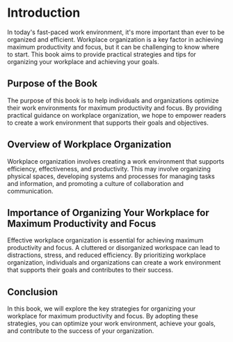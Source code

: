 Introduction
============

In today's fast-paced work environment, it's more important than ever to be organized and efficient. Workplace organization is a key factor in achieving maximum productivity and focus, but it can be challenging to know where to start. This book aims to provide practical strategies and tips for organizing your workplace and achieving your goals.

Purpose of the Book
-------------------

The purpose of this book is to help individuals and organizations optimize their work environments for maximum productivity and focus. By providing practical guidance on workplace organization, we hope to empower readers to create a work environment that supports their goals and objectives.

Overview of Workplace Organization
----------------------------------

Workplace organization involves creating a work environment that supports efficiency, effectiveness, and productivity. This may involve organizing physical spaces, developing systems and processes for managing tasks and information, and promoting a culture of collaboration and communication.

Importance of Organizing Your Workplace for Maximum Productivity and Focus
--------------------------------------------------------------------------

Effective workplace organization is essential for achieving maximum productivity and focus. A cluttered or disorganized workspace can lead to distractions, stress, and reduced efficiency. By prioritizing workplace organization, individuals and organizations can create a work environment that supports their goals and contributes to their success.

Conclusion
----------

In this book, we will explore the key strategies for organizing your workplace for maximum productivity and focus. By adopting these strategies, you can optimize your work environment, achieve your goals, and contribute to the success of your organization.

